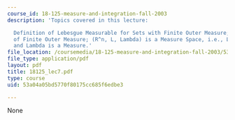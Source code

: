 ```yaml
---
course_id: 18-125-measure-and-integration-fall-2003
description: 'Topics covered in this lecture:

  Definition of Lebesgue Measurable for Sets with Finite Outer Measure; Remove Restriction
  of Finite Outer Measure; (R^n, L, Lambda) is a Measure Space, i.e., L is a Sigma-algebra,
  and Lambda is a Measure.'
file_location: /coursemedia/18-125-measure-and-integration-fall-2003/53a04a05bd5770f80175cc685f6edbe3_18125_lec7.pdf
file_type: application/pdf
layout: pdf
title: 18125_lec7.pdf
type: course
uid: 53a04a05bd5770f80175cc685f6edbe3

---
```

None